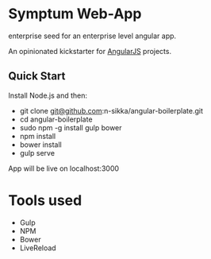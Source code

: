 # Symptum Web-App
enterprise seed for an enterprise level angular app.

An opinionated kickstarter for [AngularJS](http://angularjs.org) projects.

## Quick Start

Install Node.js and then:

- git clone git@github.com:n-sikka/angular-boilerplate.git
- cd angular-boilerplate
- sudo npm -g install gulp bower
- npm install
- bower install
- gulp serve

App will be live on localhost:3000

# Tools used
- Gulp
- NPM
- Bower
- LiveReload